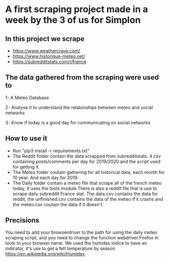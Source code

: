 # A first scraping project made in a week by the 3 of us for Simplon

## In this project we scrape
- https://www.weathercrave.com/
- https://www.historique-meteo.net/
- https://subredditstats.com/r/france

## The data gathered from the scraping were used to 
1- A Meteo Database

2- Analyse it to understand the relatonships between meteo and social networks

3- Know if today is a good day for communicating on social networks

## How to use it
- Run "pip3 install -r requirements.txt"
- The Reddit folder contain the data scrapped from subredditstats. 4 csv containing posts/comments per day for 2019/2020 and the script used for getting it.
- The Meteo folder coutain gathering for all historical data, each month for 10 year. And each day for 2019.
- The Daily folder contain a meteo file that scrape all of the french meteo today, it uses the tools module.There is also a reddit file that is use to scrape daily subreddit France stat. The data.csv contains the data for reddit, the unfinished.csv contains the data of the meteo if it crashs and the meteo.csv coutain the data if it doesn't.




## Precisions
You need to add your browserdriver to the path for using the daily meteo scraping script, and you need to change the function webdriver.Firefox in tools to your browser name.
We used the humidex indice to have an indicator, it's use to get a felt temperature by season https://en.wikipedia.org/wiki/Humidex
